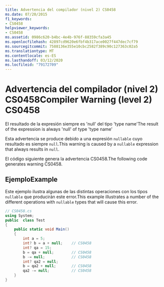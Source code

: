 ```yaml
---
title: Advertencia del compilador (nivel 2) CS0458
ms.date: 07/20/2015
f1_keywords:
- CS0458
helpviewer_keywords:
- CS0458
ms.assetid: 0986c620-b4bc-4e4b-976f-88359cfa3a45
ms.openlocfilehash: 42897cd9620e6fbf4b317ace0027f447dec7cf79
ms.sourcegitcommit: 7588136e355e10cbc2582f389c90c127363c02a5
ms.translationtype: MT
ms.contentlocale: es-ES
ms.lasthandoff: 03/12/2020
ms.locfileid: "79172709"
---
```

# <a name="compiler-warning-level-2-cs0458"></a><span data-ttu-id="57a63-102">Advertencia del compilador (nivel 2) CS0458</span><span class="sxs-lookup"><span data-stu-id="57a63-102">Compiler Warning (level 2) CS0458</span></span>
<span data-ttu-id="57a63-103">El resultado de la expresión siempre es 'null' del tipo 'type name'</span><span class="sxs-lookup"><span data-stu-id="57a63-103">The result of the expression is always 'null' of type 'type name'</span></span>  
  
 <span data-ttu-id="57a63-104">Esta advertencia se produce debido a una expresión `nullable` cuyo resultado es siempre `null`.</span><span class="sxs-lookup"><span data-stu-id="57a63-104">This warning is caused by a `nullable` expression that always results in `null`.</span></span>  
  
 <span data-ttu-id="57a63-105">El código siguiente genera la advertencia CS0458.</span><span class="sxs-lookup"><span data-stu-id="57a63-105">The following code generates warning CS0458.</span></span>  
  
## <a name="example"></a><span data-ttu-id="57a63-106">Ejemplo</span><span class="sxs-lookup"><span data-stu-id="57a63-106">Example</span></span>  
 <span data-ttu-id="57a63-107">Este ejemplo ilustra algunas de las distintas operaciones con los tipos `nullable` que producirán este error.</span><span class="sxs-lookup"><span data-stu-id="57a63-107">This example illustrates a number of the different operations with `nullable` types that will cause this error.</span></span>  
  
```csharp  
// CS0458.cs  
using System;  
public  class Test
{  
    public static void Main()  
    {  
        int a = 5;  
        int? b = a + null;    // CS0458  
        int? qa = 15;  
        b = qa + null;        // CS0458  
        b -= null;            // CS0458  
        int? qa2 = null;  
        b = qa2 + null;       // CS0458  
        qa2 -= null;          // CS0458  
    }  
}  
```
